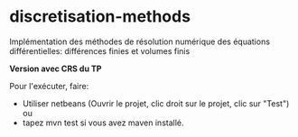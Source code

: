 # discretisation-methods
Implémentation des méthodes de résolution numérique des équations différentielles: différences finies et volumes finis

**Version avec CRS du TP**

Pour l'exécuter, faire:

- Utiliser netbeans (Ouvrir le projet, clic droit sur le projet, clic sur "Test") ou 
- tapez mvn test si vous avez maven installé.

